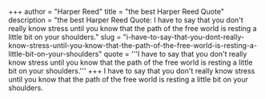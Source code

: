 +++
author = "Harper Reed"
title = "the best Harper Reed Quote"
description = "the best Harper Reed Quote: I have to say that you don't really know stress until you know that the path of the free world is resting a little bit on your shoulders."
slug = "i-have-to-say-that-you-dont-really-know-stress-until-you-know-that-the-path-of-the-free-world-is-resting-a-little-bit-on-your-shoulders"
quote = '''I have to say that you don't really know stress until you know that the path of the free world is resting a little bit on your shoulders.'''
+++
I have to say that you don't really know stress until you know that the path of the free world is resting a little bit on your shoulders.
